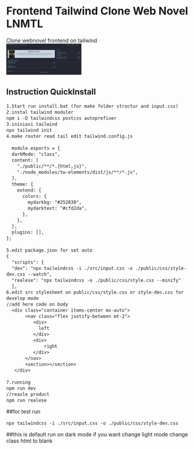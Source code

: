 # Frontend Tailwind Clone Web Novel LNMTL
 Clone webnovel frontend on tailwind
 <br><img src="index.jpg" width="200">
## Instruction QuickInstall
```
1.Start run install.bat (for make folder structur and input.css)
2.instal tailwind moduler
npm i -D tailwindcss postcss autoprefixer
3.inisiasi tailwind
npx tailwind init
4.make router read tail edit tailwind.config.js

  module.exports = {
  darkMode: "class",
  content: [
    "./public/**/*.{html,js}",
    "./node_modules/tw-elements/dist/js/**/*.js",
  ],
  theme: {
    extend: {
      colors: {
        mydarkbg: "#252830",
        mydarktext: "#cfd2da",
      },
    },
  },
  plugins: [],
};

5.edit package.json for set auto
{
  "scripts": {
  "dev": "npx tailwindcss -i ./src/input.css -o ./public/css/style-dev.css --watch",
  "realese": "npx tailwindcss -o ./public/css/style.css --minify"
  },
6.edit src stylesheet on public/css/style.css or style-dec.css for develop mode
//add here code on body 
  <div class="container items-center mx-auto">
       <nav class="flex justify-between mt-2">
          <div>
            left
          </div>
          <div>
              right
          </div>
       </nav>
       <section></section>
   </div>

7.running
npm run dev
//reasle product
npm run realese

```
##for test run
```
npx tailwindcss -i ./src/input.css -o ./public/css/style-dev.css
```
##this is default run on dark mode if you want change light mode change class html to blank  <html class="dark">
